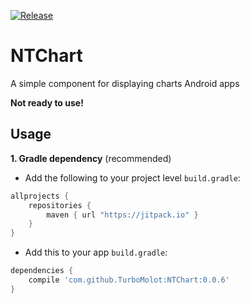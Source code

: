 [![Release](https://img.shields.io/github/release/TurboMolot/NTChart.svg?style=flat)](https://jitpack.io/#TurboMolot/NTChart)
# NTChart
A simple component for displaying charts Android apps

**Not ready to use!**

Usage
-----

**1. Gradle dependency** (recommended)

  -  Add the following to your project level `build.gradle`:
```gradle
allprojects {
    repositories {
        maven { url "https://jitpack.io" }
    }
}
```
  -  Add this to your app `build.gradle`:
 
```gradle
dependencies {
    compile 'com.github.TurboMolot:NTChart:0.0.6'
}
```
